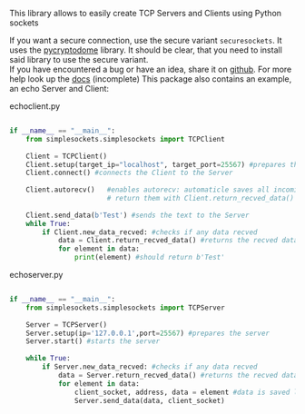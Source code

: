 This library allows to easily create TCP Servers and Clients using Python sockets

If you want a secure connection, use the secure variant `securesockets`. It uses the 
[pycryptodome](https://pypi.org/project/pycryptodome/) library. It should be clear, that you need to install said library to use 
the secure variant.  
If you have encountered a bug or have an idea, share it on [github](https://github.com/MrPoisen/simplesockets). For more help look 
up the [docs](https://mrpoisen.github.io/simplesocketsdocs/)
(incomplete)
This package also contains an example, an echo Server and Client:

echoclient.py
```` python

if __name__ == "__main__":
    from simplesockets.simplesockets import TCPClient
    
    Client = TCPClient()
    Client.setup(target_ip="localhost", target_port=25567) #prepares the Client
    Client.connect() #connects the Client to the Server
    
    Client.autorecv()   #enables autorecv: automaticle saves all incoming data in Client.recved_data,
                        # return them with Client.return_recved_data()
    
    Client.send_data(b'Test') #sends the text to the Server
    while True:
        if Client.new_data_recved: #checks if any data recved
            data = Client.return_recved_data() #returns the recved data as a list
            for element in data:
                print(element) #should return b'Test'
````

echoserver.py
```` python

if __name__ == "__main__":
    from simplesockets.simplesockets import TCPServer
    
    Server = TCPServer()
    Server.setup(ip='127.0.0.1',port=25567) #prepares the server
    Server.start() #starts the server
    
    while True:
        if Server.new_data_recved: #checks if any data recved
            data = Server.return_recved_data() #returns the recved data as a list
            for element in data:
                client_socket, address, data = element #data is saved like this (client_socket,address,recved_data)
                Server.send_data(data, client_socket)
````